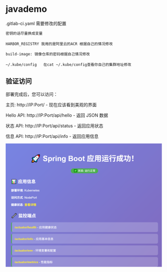 # javademo

.gitlab-ci.yaml 需要修改的配置
``` bash
密钥的话尽量换成变量

HARBOR_REGISTRY 我用的是阿里云的ACR 根据自己的情况修改

build-image: 镜像仓库的密码根据自己情况修改

~/.kube/config   在cat ~/.kube/config查看你自己的集群地址修改

```

## 验证访问
部署完成后，您可以访问：

主页: http://IP:Port/ - 现在应该看到美观的界面

Hello API: http://IP:Port/api/hello - 返回 JSON 数据

状态 API: http://IP:Port/api/status - 返回应用状态

信息 API: http://IP:Port/api/info - 返回应用信息

![alt text](image.png)